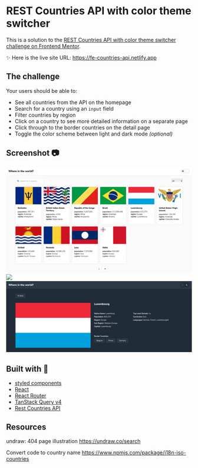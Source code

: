#  REST Countries API with color theme switcher
This is a solution to the [REST Countries API with color theme switcher challenge on Frontend Mentor](https://www.frontendmentor.io/challenges/rest-countries-api-with-color-theme-switcher-5cacc469fec04111f7b848ca). 

✨ Here is the live site URL: https://fe-countries-api.netlify.app


## The challenge

Your users should be able to:

- See all countries from the API on the homepage
- Search for a country using an `input` field
- Filter countries by region
- Click on a country to see more detailed information on a separate page
- Click through to the border countries on the detail page
- Toggle the color scheme between light and dark mode *(optional)*

## Screenshot 📷
![](./public/images/light-mode.png)
![](./public/images/dark%-mode.png)
![](./public/images/detail.png)

## Built with 🔧
- [styled components](https://styled-components.com)
- [React](https://reactjs.org)
- [React Router](https://reactrouter.com/en/main)
- [TanStack Query v4](https://tanstack.com/query/v4/?from=reactQueryV3&original=https://react-query-v3.tanstack.com/)
- [Rest Countries API](https://restcountries.com/#api-endpoints-v3-all)

## Resources
undraw: 404 page illustration
https://undraw.co/search

Convert code to country name
https://www.npmjs.com/package/i18n-iso-countries
